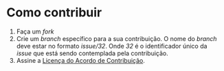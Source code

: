 # Como contribuir

1. Faça um _fork_
1. Crie um _branch_ específico para a sua contribuição. O nome do _branch_ deve estar no formato _issue/32_. Onde _32_ é o identificador único da _issue_ que está sendo contemplada pela contribuição.
1. Assine a <a href="https://www.clahub.com/agreements/kyriosdata/exemplo">Licença do Acordo de Contribuição</a>.

